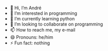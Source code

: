 - 👋 Hi, I’m André
- 👀 I’m interested in programming
- 🌱 I’m currently learning python
- 💞️ I’m looking to collaborate on programming
- 📫 How to reach me, my e-mail
- 😄 Pronouns: he/him
- ⚡ Fun fact: nothing

<!---
decoxzz/decoxzz is a ✨ special ✨ repository because its `README.md` (this file) appears on your GitHub profile.
You can click the Preview link to take a look at your changes.
--->
